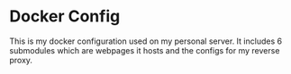 # Docker Config

This is my docker configuration used on my personal server. It includes 6 submodules which are webpages it hosts and the configs for my reverse proxy.